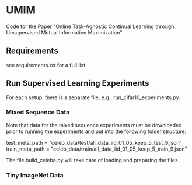 # UMIM
Code for the Paper "Online Task-Agnostic Continual Learning through Unsupervised Mutual Information Maximization"


## Requirements
see requirements.txt for a full list

## Run Supervised Learning Experiments
For each setup, there is a separate file, e.g., run_cifar10_experiments.py. 

### Mixed Sequence Data
Note that data for the mixed sequence experiments must be downloaded prior to running the experiments and put into the following folder structure:

test_meta_path = "celeb_data/test/all_data_iid_01_05_keep_5_test_9.json" 
train_meta_path = "celeb_data/train/all_data_iid_01_05_keep_5_train_9.json"

The file build_celeba.py will take care of loading and preparing the files.

### Tiny ImageNet Data

